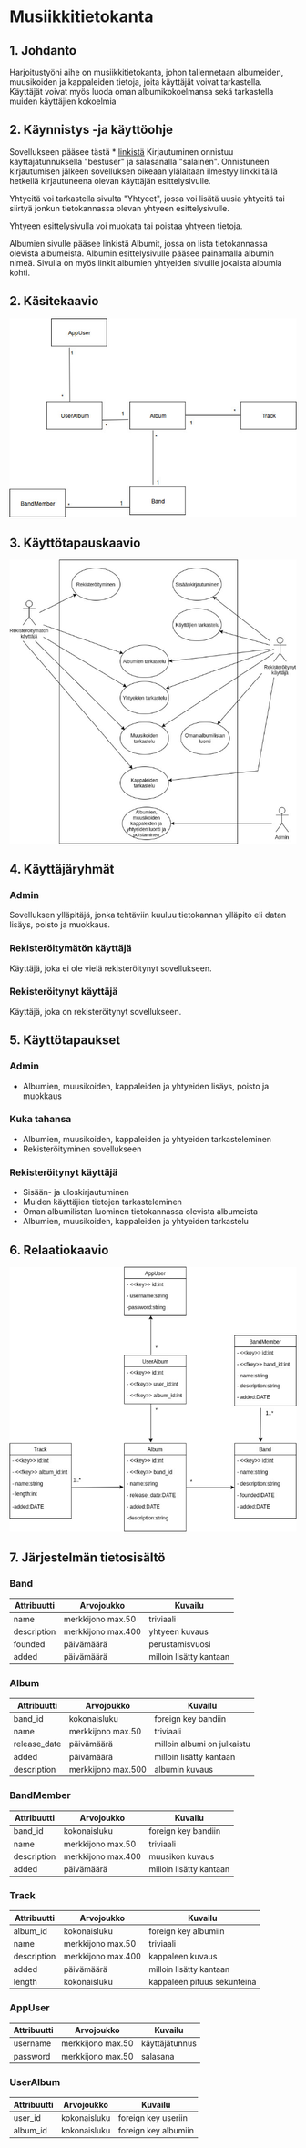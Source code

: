 # Musiikkitietokanta

## 1. Johdanto
Harjoitustyöni aihe on musiikkitietokanta, johon tallennetaan albumeiden,
muusikoiden ja kappaleiden tietoja, joita käyttäjät voivat tarkastella. Käyttäjät voivat
myös luoda oman albumikokoelmansa sekä tarkastella muiden käyttäjien kokoelmia

## 2. Käynnistys -ja käyttöohje
Sovellukseen pääsee tästä * [linkistä](http://hasasami.users.cs.helsinki.fi/musiikkitietokanta/)
Kirjautuminen onnistuu käyttäjätunnuksella "bestuser" ja salasanalla "salainen".
Onnistuneen kirjautumisen jälkeen sovelluksen oikeaan ylälaitaan ilmestyy linkki tällä hetkellä kirjautuneena olevan käyttäjän esittelysivulle.

Yhtyeitä voi tarkastella sivulta "Yhtyeet", jossa voi lisätä uusia yhtyeitä tai siirtyä jonkun tietokannassa olevan yhtyeen esittelysivulle.

Yhtyeen esittelysivulla voi muokata tai poistaa yhtyeen tietoja.

Albumien sivulle pääsee linkistä Albumit, jossa on lista tietokannassa olevista albumeista. Albumin esittelysivulle pääsee painamalla albumin nimeä. Sivulla on myös linkit albumien yhtyeiden sivuille jokaista albumia kohti.

## 2. Käsitekaavio

![alt text](https://github.com/sambo1111/Tsoha-Bootstrap/blob/master/doc/kaavio.jpg)

## 3. Käyttötapauskaavio

![alt text](https://github.com/sambo1111/Tsoha-Bootstrap/blob/master/doc/K%C3%A4ytt%C3%B6tapauskaavio.jpg)

## 4. Käyttäjäryhmät

### Admin
Sovelluksen ylläpitäjä, jonka tehtäviin kuuluu tietokannan ylläpito eli datan lisäys, poisto ja muokkaus.

### Rekisteröitymätön käyttäjä
Käyttäjä, joka ei ole vielä rekisteröitynyt sovellukseen.

### Rekisteröitynyt käyttäjä
Käyttäjä, joka on rekisteröitynyt sovellukseen.

## 5. Käyttötapaukset

### Admin
- Albumien, muusikoiden, kappaleiden ja yhtyeiden lisäys, poisto ja muokkaus

### Kuka tahansa
- Albumien, muusikoiden, kappaleiden ja yhtyeiden tarkasteleminen
- Rekisteröityminen sovellukseen

### Rekisteröitynyt käyttäjä
- Sisään- ja uloskirjautuminen
- Muiden käyttäjien tietojen tarkasteleminen
- Oman albumilistan luominen tietokannassa olevista albumeista
- Albumien, muusikoiden, kappaleiden ja yhtyeiden tarkastelu

## 6. Relaatiokaavio

![alt text](https://github.com/sambo1111/Tsoha-Bootstrap/blob/master/doc/TSOHA_RELAATIOKAAVIO.jpg)

## 7. Järjestelmän tietosisältö

### Band
|Attribuutti|Arvojoukko|Kuvailu|
|-----------|----------|-------------------------------------------------|
|name|merkkijono max.50|triviaali|
|description|merkkijono max.400|yhtyeen kuvaus|
|founded|päivämäärä|perustamisvuosi|
|added|päivämäärä|milloin lisätty kantaan|

### Album
|Attribuutti|Arvojoukko|Kuvailu|
|-----------|----------|-------------------------------------------------|
|band_id|kokonaisluku|foreign key bandiin|
|name|merkkijono max.50|triviaali|
|release_date|päivämäärä|milloin albumi on julkaistu|
|added|päivämäärä|milloin lisätty kantaan|
|description|merkkijono max.500|albumin kuvaus|

### BandMember
|Attribuutti|Arvojoukko|Kuvailu|
|-----------|----------|-------------------------------------------------|
|band_id|kokonaisluku|foreign key bandiin|
|name|merkkijono max.50|triviaali|
|description|merkkijono max.400|muusikon kuvaus|
|added|päivämäärä|milloin lisätty kantaan|

### Track
|Attribuutti|Arvojoukko|Kuvailu|
|-----------|----------|-------------------------------------------------|
|album_id|kokonaisluku|foreign key albumiin|
|name|merkkijono max.50|triviaali|
|description|merkkijono max.400|kappaleen kuvaus|
|added|päivämäärä|milloin lisätty kantaan|
|length|kokonaisluku|kappaleen pituus sekunteina|

### AppUser
|Attribuutti|Arvojoukko|Kuvailu|
|-----------|----------|-------------------------------------------------|
|username|merkkijono max.50|käyttäjätunnus|
|password|merkkijono max.50|salasana|

### UserAlbum
|Attribuutti|Arvojoukko|Kuvailu|
|-----------|----------|-------------------------------------------------|
|user_id|kokonaisluku|foreign key useriin|
|album_id|kokonaisluku|foreign key albumiin|

